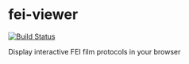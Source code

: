 # fei-viewer
[![Build Status](https://travis-ci.com/hubendubler/fei-filmprotocol.svg?token=J3pmS2iu8QRB9YmWfb9y&branch=master)](https://travis-ci.com/hubendubler/fei-filmprotocol)

Display interactive FEI film protocols in your browser
